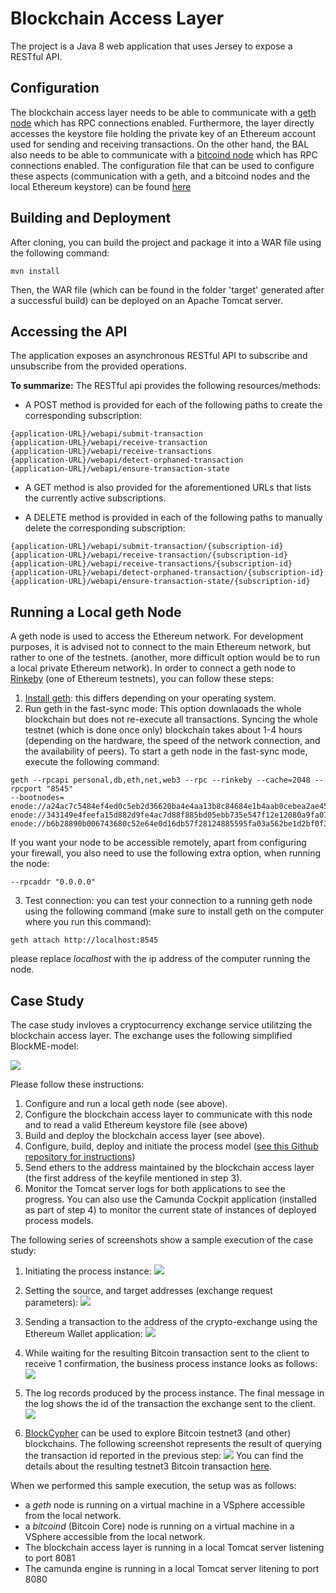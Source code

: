 # Blockchain Access Layer
The project is a Java 8 web application that uses Jersey to expose a RESTful API.

## Configuration
The blockchain access layer needs to be able to communicate with a [geth node](https://github.com/ethereum/go-ethereum)
which has RPC connections enabled.
Furthermore, the layer directly accesses the keystore file holding the private key of an Ethereum account used for sending
and receiving transactions.
On the other hand, the BAL also needs to be able to communicate with a [bitcoind node](https://bitcoin.org/en/bitcoin-core/)
which has RPC connections enabled.
The configuration file that can be used to configure these aspects (communication with a geth, and a bitcoind nodes and the local Ethereum keystore) can be found 
[here](src/main/resources/config.properties)


## Building and Deployment
After cloning, you can build the project and package it into a WAR
file using the following command:
```
mvn install
```
Then, the WAR file (which can be found in the folder 'target' generated after 
a successful build) can be deployed on an Apache Tomcat server.

## Accessing the API
The application exposes an asynchronous RESTful API to subscribe and unsubscribe from the provided operations.

**To summarize:**
The RESTful api provides the following resources/methods: 
* A POST method is provided for each of the following
paths to create the corresponding subscription:

```
{application-URL}/webapi/submit-transaction
{application-URL}/webapi/receive-transaction
{application-URL}/webapi/receive-transactions
{application-URL}/webapi/detect-orphaned-transaction
{application-URL}/webapi/ensure-transaction-state
```

* A GET method is also provided for the aforementioned URLs that lists the currently active subscriptions.

* A DELETE method is provided in each of the following
paths to manually delete the corresponding subscription:

```
{application-URL}/webapi/submit-transaction/{subscription-id}
{application-URL}/webapi/receive-transaction/{subscription-id}
{application-URL}/webapi/receive-transactions/{subscription-id}
{application-URL}/webapi/detect-orphaned-transaction/{subscription-id}
{application-URL}/webapi/ensure-transaction-state/{subscription-id}
```

## Running a Local geth Node
A geth node is used to access the Ethereum network. For development purposes, it is advised
not to connect to the main Ethereum network, but rather to one of the testnets.
(another, more difficult option would be to run a local private Ethereum network).
In order to connect a geth node to [Rinkeby](https://www.rinkeby.io) (one of Ethereum testnets), you can follow these steps:

1. [Install geth](https://github.com/ethereum/go-ethereum/wiki/Installing-Geth):
 this differs depending on your operating system.
2. Run geth in the fast-sync mode: This option downlaoads the whole blockchain but does not re-execute all transactions. Syncing
the whole testnet (which is done once only) blockchain takes about 1-4 hours (depending on the hardware, the speed of the network 
connection, and the availability of peers).
To start a geth node in the fast-sync mode, execute the following command:
```
geth --rpcapi personal,db,eth,net,web3 --rpc --rinkeby --cache=2048 --rpcport "8545"
--bootnodes=
enode://a24ac7c5484ef4ed0c5eb2d36620ba4e4aa13b8c84684e1b4aab0cebea2ae45cb4d375b77eab56516d34bfbd3c1a833fc51296ff084b770b94fb9028c4d25ccf@52.169.42.101:30303,
enode://343149e4feefa15d882d9fe4ac7d88f885bd05ebb735e547f12e12080a9fa07c8014ca6fd7f373123488102fe5e34111f8509cf0b7de3f5b44339c9f25e87cb8@52.3.158.184:30303,
enode://b6b28890b006743680c52e64e0d16db57f28124885595fa03a562be1d2bf0f3a1da297d56b13da25fb992888fd556d4c1a27b1f39d531bde7de1921c90061cc6@159.89.28.211:30303
```
If you want your node to be accessible remotely, apart from configuring your firewall, you also need to use the following extra option,
 when running the node:
```
--rpcaddr "0.0.0.0"
```
3. Test connection: you can test your connection to a running geth node using the following command
(make sure to install geth on the computer where you run this command):
```
geth attach http://localhost:8545
```
please replace _localhost_ with the ip address of the computer running the node.


## Case Study
The case study invloves a cryptocurrency exchange service utilitzing the blockchain access layer.
The exchange uses the following simplified BlockME-model:

![](src/main/resources/images/original-model.png)

Please follow these instructions:
1. Configure and run a local geth node (see above).
2. Configure the blockchain access layer to communicate with this node and to read a valid Ethereum keystore file (see above)
3. Build and deploy the blockchain access layer (see above).
4. Configure, build, deploy and initiate the process model ([see this Github repository for instructions](https://github.com/ghareeb-falazi/BlockME-UseCase))
5. Send ethers to the address maintained by the blockchain access layer (the first address of the keyfile mentioned in step 3).
6. Monitor the Tomcat server logs for both applications to see the progress. You can also use the 
Camunda Cockpit application (installed as part of step 4) to monitor the current state of instances of deployed process models.

The following series of screenshots show a sample execution of the case study:

 1. Initiating the process instance:
 ![](src/main/resources/images/start.png)
 
 2. Setting the source, and target addresses (exchange request parameters):
 ![](src/main/resources/images/input-params.png)
 
 3. Sending a transaction to the address of the crypto-exchange using the Ethereum Wallet application:
 ![](src/main/resources/images/send-transaction-form.png)
 
 4. While waiting for the resulting Bitcoin transaction sent to the client to receive 1 confirmation, the business process instance looks
 as follows:
 ![](src/main/resources/images/waiting-for-bitcoin-tx.png)
 
 5. The log records produced by the process instance. The final message in the log shows the id of the transaction
 the exchange sent to the client.
 ![](src/main/resources/images/log.png)
 
 
 6. [BlockCypher](https://live.blockcypher.com/btc-testnet/) can be used to explore Bitcoin testnet3 (and other) blockchains.
 The following screenshot represents the result of querying the transaction id reported in the previous step:
 ![](src/main/resources/images/blockcypher.png)
You can find the details about the resulting testnet3 Bitcoin transaction [here](https://live.blockcypher.com/btc-testnet/tx/347d8f2bc8dbc7cf62d8313f66d2ae930c9e92632fb5a2cfb2507caaaffa7f71/).
 
 When we performed this sample execution, the setup was as follows:
 
* a _geth_ node is running on a virtual machine in a VSphere accessible from the local network.
* a _bitcoind_ (Bitcoin Core) node is running on a virtual machine in a VSphere accessible from the local network.
* The blockchain access layer is running in a local Tomcat server listening to port 8081
* The camunda engine is running in a local Tomcat server litening to port 8080